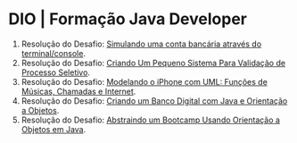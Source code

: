 # DIO | Formação Java Developer
1. Resolução do Desafio: [Simulando uma conta bancária através do terminal/console](https://github.com/felipesabbado/dio-java-developer/tree/main/ContaBanco).
2. Resolução do Desafio: [Criando Um Pequeno Sistema Para Validação de Processo Seletivo](https://github.com/felipesabbado/dio-java-developer/tree/main/ControleFluxo).
3. Resolução do Desafio: [Modelando o iPhone com UML: Funções de Músicas, Chamadas e Internet](https://github.com/felipesabbado/dio-java-developer/tree/main/ModelandoIPhoneUML).
4. Resolução do Desafio: [Criando um Banco Digital com Java e Orientação a Objetos](https://github.com/felipesabbado/dio-java-developer/tree/main/DesafioBanco).
5. Resolução do Desafio: [Abstraindo um Bootcamp Usando Orientação a Objetos em Java](https://github.com/felipesabbado/dio-java-developer/tree/main/DesafioPOOBootcamp).
